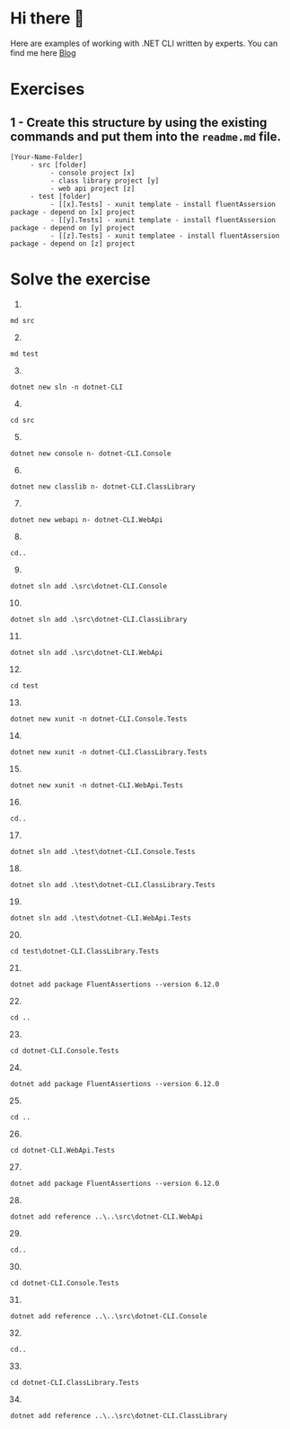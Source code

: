 # Hi there 👋

Here are examples of working with .NET CLI written by experts.
You can find me here [Blog](https://www.linkedin.com/in/abolfazl-kabiri-64a018108/)
# Exercises
## 1 - Create this structure by using the existing commands and put them into the `readme.md` file.

```
[Your-Name-Folder]
     - src [folder]
          - console project [x]
          - class library project [y]
          - web api project [z]
     - test [folder]
          - [[x].Tests] - xunit template - install fluentAssersion package - depend on [x] project
          - [[y].Tests] - xunit template - install fluentAssersion package - depend on [y] project
          - [[z].Tests] - xunit templatee - install fluentAssersion package - depend on [z] project
```



# Solve the exercise


1. 
```
md src
```
2. 
```
md test
```
3. 
```
dotnet new sln -n dotnet-CLI
```
4. 
```
cd src
```
5.
```
dotnet new console n- dotnet-CLI.Console
```
6.
```
dotnet new classlib n- dotnet-CLI.ClassLibrary
```
7.
```
dotnet new webapi n- dotnet-CLI.WebApi
```
8.
```
cd..
```
9.
```
dotnet sln add .\src\dotnet-CLI.Console
```
10.
```
dotnet sln add .\src\dotnet-CLI.ClassLibrary
```
11.
```
dotnet sln add .\src\dotnet-CLI.WebApi
```
12.
```
cd test
```
13.
```
dotnet new xunit -n dotnet-CLI.Console.Tests
```
14.
```
dotnet new xunit -n dotnet-CLI.ClassLibrary.Tests
```
15.
```
dotnet new xunit -n dotnet-CLI.WebApi.Tests
```
16.
```
cd..
```
17.
```
dotnet sln add .\test\dotnet-CLI.Console.Tests
```
18.
```
dotnet sln add .\test\dotnet-CLI.ClassLibrary.Tests
```
19.
```
dotnet sln add .\test\dotnet-CLI.WebApi.Tests
```
20.
```
cd test\dotnet-CLI.ClassLibrary.Tests
```
21.
```
dotnet add package FluentAssertions --version 6.12.0
```
22.
```
cd ..
```
23.
```
cd dotnet-CLI.Console.Tests
```
24.
```
dotnet add package FluentAssertions --version 6.12.0
```
25.
```
cd ..
```
26.
```
cd dotnet-CLI.WebApi.Tests
```
27.
```
dotnet add package FluentAssertions --version 6.12.0
```
28.
```
dotnet add reference ..\..\src\dotnet-CLI.WebApi
```
29.
```
cd..
```
30.
```
cd dotnet-CLI.Console.Tests
```
31.
```
dotnet add reference ..\..\src\dotnet-CLI.Console
```
32.
```
cd..
```
33.
```
cd dotnet-CLI.ClassLibrary.Tests
```
34.
```
dotnet add reference ..\..\src\dotnet-CLI.ClassLibrary
```
